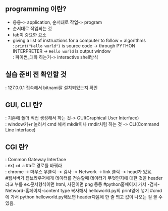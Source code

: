 ## programming 이란? <br>
+ 응용-> application, 순서대로 작업-> program <br>
+ 순서대로 작업되는 것 <br>
+ tab이 중요한 요소 
+ giving a list of instructions for a computer to follow = algorithms <br>
: `print("Hello world")` is source code -> through PYTHON INTERPRETER -> `Hello world` is output window <br>
: 파이썬_대화 하는거-> interactive shell방식
## 실습 준비 전 확인할 것 <br>
: 127.0.0.1 접속해서 bitnami잘 설치되었는지 확인 <br>

## GUI, CLI 란? <br>
: 기존에 폴더 직접 생성해서 하는 것-> GUI(Graphical User Interface) <br>
: window키+r 눌러서 cmd 해서 mkdir이나 rmdir처럼 하는 것 -> CLI(Command Line Interface) <br>

## CGI 란? <br>
: Common Gateway Interface <br>
: ex) `cd a` #a로 경로를 바꿔라 <br>
: chrome -> 마우스 우클릭 -> 검사 -> Network -> link 클릭 -> head가 있음.<br>
#웹서버가 웹브라우저에게 데이터를 전송할때 데이터가 무엇인지에 대한 것을 header라고 부름
 ex.문서형식이면 html, 사진이면 png 등등
#python홈페이지 가서 -검사-Netword-홈페이지-content type 복사해서 helloworld.py의 print앞에 넣기
#cmd에 가서 python helloworld.py해보면 header다음에 한 줄 띄고 값이 나오는 걸 볼 수 있음.
 
